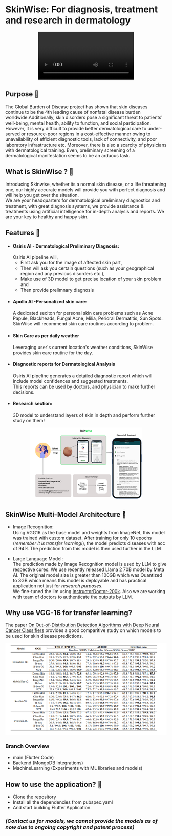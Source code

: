 # SkinWise:  For diagnosis, treatment and research in dermatology

<div align="center">
<video src="https://github.com/TheHarshal30/SkinWise/assets/102434280/add32385-6e66-41be-82ad-883c1d97bf02" ></video>
</div>





## Purpose 🎯
The Global Burden of Disease project has shown that skin diseases continue to be the 4th leading cause of nonfatal disease burden worldwide.Additionally, skin disorders pose a significant threat to patients' well-being, mental health, ability to function, and social participation. However, it is very difficult to provide better dermatological care to under-served or resource-poor regions in a cost-effective manner owing to unavailability of efficient diagnostic tools, lack of connectivity, and poor laboratory infrastructure etc. Moreover, there is also a scarcity of physicians with dermatological training. Even, preliminary screening of a dermatological manifestation seems to be an arduous task.

## What is SkinWise ? 👀
Introducing Skinwise, whether its a normal skin disease, or a life threatening one, our highly accurate models will provide you with perfect diagnosis and will help you get over the situation.<br>
We are your headquarters for dermatological preliminary diagnostics and treatment, with great diagnosis systems, we provide assistance & treatments using artificial intelligence for in-depth analysis and reports.
We are your key to healthy and happy skin.



## Features 🧠
- #### Osiris AI - Dermatological Preliminary Diagnosis: <br>
    Osiris AI pipeline will,
    - First ask you for the image of affected skin part, 
    - Then will ask you certain questions (such as your geographical region and any previous disorders etc.), 
    - Make use of 3D model to get precise location of your skin problem and 
    - Then provide prelimnary diagnosis
- #### Apollo AI -Personalized skin care: <br>
    A dedicated seciton for personal skin care problems such as Acne Papule, Blackheads, Fungal Acne, Milia, Perioral Dermatitis, Sun Spots.<br>
    SkinWise will recommend skin care routines according to problem. 
- #### Skin Care as per daily weather<br>
    Leveraging user's current location's weather conditions, SkinWise provides skin care routine for the day.
- #### Diagnostic reports for Dermatological Analysis
    Osiris AI pipeline generates a detailed diagnostic report which will include model confidences and suggested treatments.<br>
    This reports can be used by doctors, and physician to make further decisions. 
- #### Research section:
    3D model to understand layers of skin in depth and perform further study on them!

<div align="center">
 <img src="assets/MacBook Air - 1 (5).png" width=69%/>
</div>

## SkinWise Multi-Model Architecture 🤖
- Image Recognition:<br> 
Using VGG16 as the base model and weights from ImageNet, this model was trained with custom dataset.
After training for only 10 epochs (*remember it is transfer learning!*), the model predicts diseases with acc of 94%
The prediction from this model is then used further in the LLM

- Large Language Model: <br>
The prediction made by Image Recognition model is used by LLM to give respective cures.
We use recently released Llama 2 70B model by Meta AI.
The original model size is greater than 100GB which was Quantized to 3GB which means this model is deployable and has practical application not just for *research purposes*.<br> We fine-tuned the llm using [InstructorDoctor-200k](https://drive.google.com/u/0/uc?id=1lyfqIwlLSClhgrCutWuEe_IACNq6XNUt&export=download).
Also we are working with team of doctors to authenticate the outputs by LLM.




## Why use VGG-16 for transfer learning?
The paper [On Out-of-Distribution Detection Algorithms with Deep Neural Cancer Classifiers](https://openaccess.thecvf.com/content_CVPRW_2020/papers/w42/Pacheco_On_Out-of-Distribution_Detection_Algorithms_With_Deep_Neural_Skin_Cancer_Classifiers_CVPRW_2020_paper.pdf) provides a good comparitive study on which models to be used for skin disease predictions.

<div align="center">
 <img src="assets/image.png" width=700px/>
</div>

### Branch Overview
- main (Flutter Code)
- Backend (MongoDB Integrations)
- MachineLearning (Experiments with ML libraries and models)

## How to use the application? 📲
-  Clone the repository
- Install all the dependencies from pubspec.yaml
- And start building Flutter Application.

### *(Contact us for models, we cannot provide the models as of now due to ongoing copyright and patent process)* 


